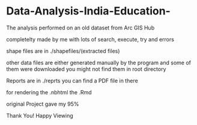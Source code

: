 # Data-Analysis-India-Education-
The analysis performed on an old dataset from Arc GIS Hub


completelty made by me with lots of search, execute, try and errors

shape files are in ./shapefiles/(extracted files)

other data files are either generated manually by the program  and some of them were downloaded you might not find them in root directory

Reports are in ./reprts you can find a PDF file in there

for rendering the .nbhtml  the .Rmd 

original Project gave my 95%

Thank You! Happy Viewing
